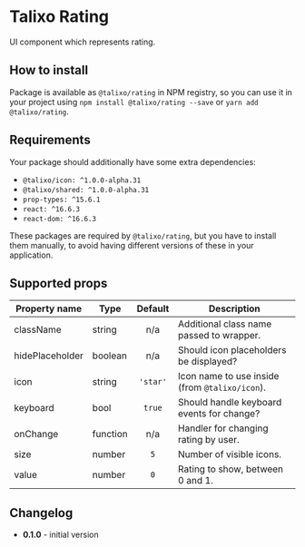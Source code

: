 # Talixo Rating

UI component which represents rating.

## How to install

Package is available as `@talixo/rating` in NPM registry, so you can use it in your project
using `npm install @talixo/rating --save` or `yarn add @talixo/rating`.

## Requirements

Your package should additionally have some extra dependencies:

- `@talixo/icon: ^1.0.0-alpha.31`
- `@talixo/shared: ^1.0.0-alpha.31`
- `prop-types: ^15.6.1`
- `react: ^16.6.3`
- `react-dom: ^16.6.3`

These packages are required by `@talixo/rating`, but you have to install them manually,
to avoid having different versions of these in your application.

## Supported props

Property name   | Type      | Default  | Description
----------------|-----------|:--------:|--------------------------------
className       | string    | n/a      | Additional class name passed to wrapper.
hidePlaceholder | boolean   | n/a      | Should icon placeholders be displayed?
icon            | string    | `'star'` | Icon name to use inside (from `@talixo/icon`).
keyboard        | bool      | `true`   | Should handle keyboard events for change?
onChange        | function  | n/a      | Handler for changing rating by user.
size            | number    | `5`      | Number of visible icons.
value           | number    | `0`      | Rating to show, between 0 and 1.

## Changelog

- **0.1.0** - initial version

